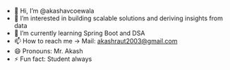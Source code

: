 - 👋 Hi, I’m @akashavcoewala
- 👀 I’m interested in building scalable solutions and deriving insights from data
- 🌱 I’m currently learning Spring Boot and DSA
- 📫 How to reach me -> Mail: akashraut2003@gmail.com
- 😄 Pronouns: Mr. Akash
- ⚡ Fun fact: Student always

<!---
akashavcoewala/akashavcoewala is a ✨ special ✨ repository because its `README.md` (this file) appears on your GitHub profile.
You can click the Preview link to take a look at your changes.
--->
